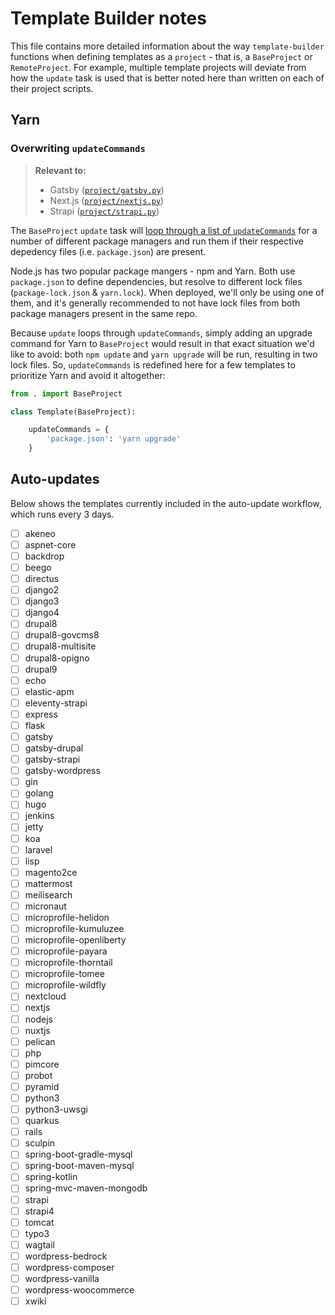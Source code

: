 # Template Builder notes

This file contains more detailed information about the way `template-builder` functions when defining templates as a `project` - that is, a `BaseProject` or `RemoteProject`. For example, multiple template projects will deviate from how the `update` task is used that is better noted here than written on each of their project scripts. 

## Yarn

### Overwriting `updateCommands`

> **Relevant to:**
> 
> * Gatsby ([`project/gatsby.py`](project/gatsby.py))
> * Next.js ([`project/nextjs.py`](project/nextjs.py))
> * Strapi ([`project/strapi.py`](project/strapi.py))

The `BaseProject` `update` task will [loop through a list of `updateCommands`](project/__init__.py) for a number of different package managers and run them if their respective depedency files (i.e. `package.json`) are present. 

Node.js has two popular package mangers - npm and Yarn. Both use `package.json` to define dependencies, but resolve to different lock files (`package-lock.json` & `yarn.lock`). When deployed, we'll only be using one of them, and it's generally recommended to not have lock files from both package managers present in the same repo. 

Because `update` loops through `updateCommands`, simply adding an upgrade command for Yarn to `BaseProject` would result in that exact situation we'd like to avoid: both `npm update` and `yarn upgrade` will be run, resulting in two lock files. So, `updateCommands` is redefined here for a few templates to prioritize Yarn and avoid it altogether:

```py
from . import BaseProject

class Template(BaseProject):

    updateCommands = {
        'package.json': 'yarn upgrade'
    }
```

## Auto-updates

Below shows the templates currently included in the auto-update workflow, which runs every 3 days.

- [ ] akeneo
- [ ] aspnet-core
- [ ] backdrop
- [ ] beego
- [ ] directus
- [ ] django2
- [ ] django3
- [ ] django4
- [ ] drupal8
- [ ] drupal8-govcms8
- [ ] drupal8-multisite
- [ ] drupal8-opigno
- [ ] drupal9
- [ ] echo
- [ ] elastic-apm
- [ ] eleventy-strapi
- [ ] express
- [ ] flask
- [ ] gatsby
- [ ] gatsby-drupal
- [ ] gatsby-strapi
- [ ] gatsby-wordpress
- [ ] gin
- [ ] golang
- [ ] hugo
- [ ] jenkins
- [ ] jetty
- [ ] koa
- [ ] laravel
- [ ] lisp
- [ ] magento2ce
- [ ] mattermost
- [ ] meilisearch
- [ ] micronaut
- [ ] microprofile-helidon
- [ ] microprofile-kumuluzee
- [ ] microprofile-openliberty
- [ ] microprofile-payara
- [ ] microprofile-thorntail
- [ ] microprofile-tomee
- [ ] microprofile-wildfly
- [ ] nextcloud
- [ ] nextjs
- [ ] nodejs
- [ ] nuxtjs
- [ ] pelican
- [ ] php
- [ ] pimcore
- [ ] probot
- [ ] pyramid
- [ ] python3
- [ ] python3-uwsgi
- [ ] quarkus
- [ ] rails
- [ ] sculpin
- [ ] spring-boot-gradle-mysql
- [ ] spring-boot-maven-mysql
- [ ] spring-kotlin
- [ ] spring-mvc-maven-mongodb
- [ ] strapi
- [ ] strapi4
- [ ] tomcat
- [ ] typo3
- [ ] wagtail
- [ ] wordpress-bedrock
- [ ] wordpress-composer
- [ ] wordpress-vanilla
- [ ] wordpress-woocommerce
- [ ] xwiki